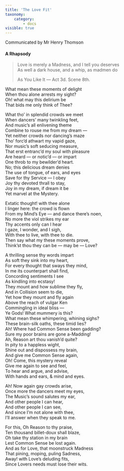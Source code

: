 ```yaml
---
title: 'The Love Fit'
taxonomy:
    category:
        - docs
visible: true
---
```


<div class="author">Communicated by Mr Henry Thomson</div>

#### A Rhapsody  
  
> Love is merely a Madness, and I tell you deserves  
> As well a dark house, and a whip, as madmen do  
>   
> As You Like It — Act 3d. Scene 8th.  
  
What mean these moments of delight  
When thou alone arrests my sight?  
Oh! what may this delirium be  
That bids me only think of Thee?  
  
What tho’ in splendid crowds we meet  
When dancers’ many twinkling feet,  
And music’s all enlivening theme  
Combine to rouse me from my dream —  
Yet neither crowds nor dancing’s maze  
Tho’ forc’d athwart my vapid gaze,  
Nor music’s soft seducing measure,  
That erst entranc’d my soul with pleasure  
Are heard — or notic’d — or impart  
One throb to my bewilder’d heart.  
No; this delicious dream denies  
The use of tongue, of ears, and eyes  
Save for thy Service — I obey  
Joy thy devoted thrall to stay,  
Joy in my dream, if dream it be  
Yet marvel at the Mystery.  
  
Extatic thought! with thee alone  
I linger here: the crowd is flown  
From my Mind’s Eye — and dance there’s noen,  
No more the viol strikes my ear  
Thy accents only can I hear  
I gaze, I wonder, and I sigh,  
With thee to live, with thee to die.  
Then say what my these moments prove,  
Think’st thou they can be — may be — Love?  
  
A thrilling sense thy words impart  
As soft they sink into my heart,  
For every thought that sways they mind,  
In me its counterpart shall find,  
Concording sentiments I see  
As kindling into ecstasy!  
They mount and how sublime they fly,  
And in Collision seem to die,  
Yet how they mount and fly again  
Above the reach of vulgar Ken  
Commingling in ideal bliss —  
Ye Gods! What mummery is this?  
What mean these whimpering, whining sighs?  
These brain-silk oaths, these timid lies?  
Ah! Where had Common Sense been gadding?  
Sure my poor brains are gone a-Madding!  
Ah, Reason art thou vanish’d quite?  
In pity to a happless wight,  
Shine out and dispossess my brain,  
And give me Common Sense again,  
Oh! Come, this mystery reveal  
Give me again to see and feel,  
To hear and argue, and advise,  
With hands and ears, & mind and eyes.  
  
Ah! Now again gay crowds arise,  
Once more the dancers meet my eyes,  
The Music’s sound salutes my ear,  
And other people I can hear,  
And other people I can see,  
And since I’m not alone with thee,  
I’ll answer when they speak to me.  
  
For this, Oh Reason to thy praise,  
Ten thousand billet-doux shall blaze,  
Oh take thy station in my brain  
Lest Common Sense be lost again.  
And as for Love, that moonstruck Madness  
That pining, moping, puling Sadness,  
Away! with Love’s deluding fits,  
Since Lovers needs must lose their wits.